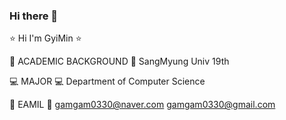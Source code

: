 ### Hi there 👋


⭐ Hi I'm GyiMin ⭐

🏫 ACADEMIC BACKGROUND 🏫
SangMyung Univ 19th

💻 MAJOR 💻
Department of Computer Science

📧 EAMIL 📧
gamgam0330@naver.com
gamgam0330@gmail.com

<!--
**gamgam330/gamgam330** is a ✨ _special_ ✨ repository because its `README.md` (this file) appears on your GitHub profile.

Here are some ideas to get you started:

- 🔭 I’m currently working on ...
- 🌱 I’m currently learning ...
- 👯 I’m looking to collaborate on ...
- 🤔 I’m looking for help with ...
- 💬 Ask me about ...
- 📫 How to reach me: ...
- 😄 Pronouns: ...
- ⚡ Fun fact: ...
-->

